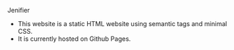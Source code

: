 Jenifier

* This website is a static HTML website using semantic tags and minimal CSS. 
* It is currently hosted on Github Pages.
